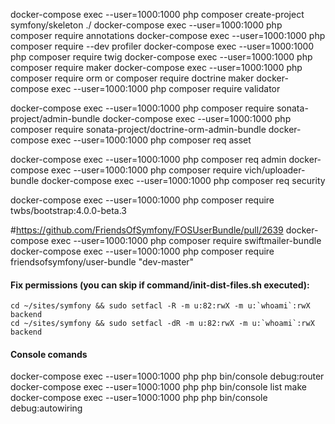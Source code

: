 docker-compose exec --user=1000:1000 php composer create-project symfony/skeleton ./
docker-compose exec --user=1000:1000 php composer require annotations
docker-compose exec --user=1000:1000 php composer require --dev profiler
docker-compose exec --user=1000:1000 php composer require twig
docker-compose exec --user=1000:1000 php composer require maker
docker-compose exec --user=1000:1000 php composer require orm    or   composer require doctrine maker
docker-compose exec --user=1000:1000 php composer require validator

docker-compose exec --user=1000:1000 php composer require sonata-project/admin-bundle
docker-compose exec --user=1000:1000 php composer require sonata-project/doctrine-orm-admin-bundle
docker-compose exec --user=1000:1000 php composer req asset

docker-compose exec --user=1000:1000 php composer req admin
docker-compose exec --user=1000:1000 php composer require vich/uploader-bundle
docker-compose exec --user=1000:1000 php composer req security

docker-compose exec --user=1000:1000 php composer require twbs/bootstrap:4.0.0-beta.3


#https://github.com/FriendsOfSymfony/FOSUserBundle/pull/2639
docker-compose exec --user=1000:1000 php composer require swiftmailer-bundle
docker-compose exec --user=1000:1000 php composer require friendsofsymfony/user-bundle "dev-master"



#### Fix permissions (you can skip if command/init-dist-files.sh executed):
    cd ~/sites/symfony && sudo setfacl -R -m u:82:rwX -m u:`whoami`:rwX backend
    cd ~/sites/symfony && sudo setfacl -dR -m u:82:rwX -m u:`whoami`:rwX backend
   
#### Console comands
docker-compose exec --user=1000:1000 php php bin/console debug:router
docker-compose exec --user=1000:1000 php php bin/console list make
docker-compose exec --user=1000:1000 php php bin/console debug:autowiring

